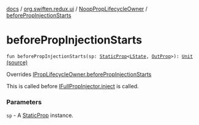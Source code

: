 [docs](../../index.md) / [org.swiften.redux.ui](../index.md) / [NoopPropLifecycleOwner](index.md) / [beforePropInjectionStarts](./before-prop-injection-starts.md)

# beforePropInjectionStarts

`fun beforePropInjectionStarts(sp: `[`StaticProp`](../-static-prop/index.md)`<`[`LState`](index.md#LState)`, `[`OutProp`](index.md#OutProp)`>): `[`Unit`](https://kotlinlang.org/api/latest/jvm/stdlib/kotlin/-unit/index.html) [(source)](https://github.com/protoman92/KotlinRedux/tree/master/common\common-ui\src\main\kotlin/org/swiften/redux/ui/Container.kt#L37)

Overrides [IPropLifecycleOwner.beforePropInjectionStarts](../-i-prop-lifecycle-owner/before-prop-injection-starts.md)

This is called before [IFullPropInjector.inject](../-i-prop-injector/inject.md) is called.

### Parameters

`sp` - A [StaticProp](../-static-prop/index.md) instance.
